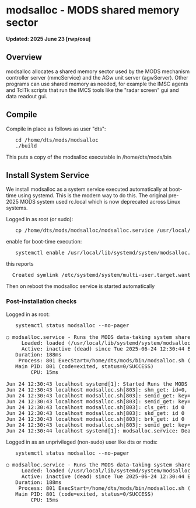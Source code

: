 # modsalloc - MODS shared memory sector

**Updated: 2025 June 23 [rwp/osu]**

## Overview

modsalloc allocates a shared memory sector used by the MODS mechanism
controller server (mmcService) and the AGw unit server (agwServer).
Other programs can use shared memory as needed, for example the
IMSC agents and TclTk scripts that run the IMCS tools like the
"radar screen" gui and data readout gui.

## Compile

Compile in place as follows as user "dts":
<pre>
   cd /home/dts/mods/modsalloc
   ./build
</pre>
This puts a copy of the modsalloc executable in /home/dts/mods/bin


## Install System Service

We install modsalloc as a system service executed automatically at
boot-time using systemd.  This is the modern way to do this. The
original pre-2025 MODS system used rc.local which is now
deprecated across Linux systems.

Logged in as root (or sudo):
<pre>
   cp /home/dts/mods/modsalloc/modsalloc.service /usr/local/lib/systemd/system
</pre>
enable for boot-time execution:
<pre>
   systemctl enable /usr/local/lib/systemd/system/modsalloc.service
</pre>

this reports
<pre>
  Created symlink /etc/systemd/system/multi-user.target.wants/modsalloc.service → /usr/local/lib/systemd/system/modsalloc.service.
</pre>
Then on reboot the modsalloc service is started automatically

### Post-installation checks

Logged in as root:
<pre>
   systemctl status modsalloc --no-pager

○ modsalloc.service - Runs the MODS data-taking system shared memory allocator (modsalloc)
     Loaded: loaded (/usr/local/lib/systemd/system/modsalloc.service; bad; preset: disabled)
     Active: inactive (dead) since Tue 2025-06-24 12:30:44 EDT; 3min 36s ago
   Duration: 188ms
    Process: 801 ExecStart=/home/dts/mods/bin/modsalloc.sh (code=exited, status=0/SUCCESS)
   Main PID: 801 (code=exited, status=0/SUCCESS)
        CPU: 15ms

Jun 24 12:30:43 localhost systemd[1]: Started Runs the MODS data-taking system shared memory allocator (modsalloc).
Jun 24 12:30:43 localhost modsalloc.sh[803]: shm_get: id=0, size is 151552 bytes
Jun 24 12:30:43 localhost modsalloc.sh[803]: semid_get: key=-1 id=3
Jun 24 12:30:43 localhost modsalloc.sh[803]: semid_get: key=-1 id=3
Jun 24 12:30:43 localhost modsalloc.sh[803]: cls_get: id 0
Jun 24 12:30:43 localhost modsalloc.sh[803]: skd_get: id 0
Jun 24 12:30:43 localhost modsalloc.sh[803]: brk_get: id 0
Jun 24 12:30:43 localhost modsalloc.sh[803]: semid_get: key=-1 id=3
Jun 24 12:30:44 localhost systemd[1]: modsalloc.service: Deactivated successfully.
</pre>

Logged in as an unprivileged (non-sudo) user like dts or mods:
<pre>
   systemctl status modsalloc --no-pager

○ modsalloc.service - Runs the MODS data-taking system shared memory allocator (modsalloc)
     Loaded: loaded (/usr/local/lib/systemd/system/modsalloc.service; bad; preset: disabled)
     Active: inactive (dead) since Tue 2025-06-24 12:30:44 EDT; 4min 19s ago
   Duration: 188ms
    Process: 801 ExecStart=/home/dts/mods/bin/modsalloc.sh (code=exited, status=0/SUCCESS)
   Main PID: 801 (code=exited, status=0/SUCCESS)
        CPU: 15ms
</pre>
